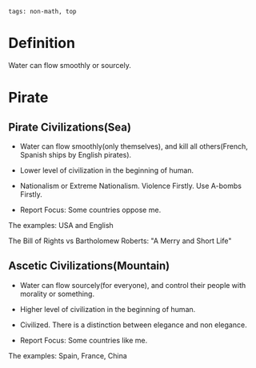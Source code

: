 ```
tags: non-math, top
```
# Definition

Water can flow smoothly or sourcely.

# Pirate

## Pirate Civilizations(Sea)

- Water can flow smoothly(only themselves), and kill all others(French, Spanish ships by English pirates).

- Lower level of civilization in the beginning of human.

- Nationalism or Extreme Nationalism. Violence Firstly. Use A-bombs Firstly.

- Report Focus: Some countries oppose me. 

The examples: USA and English

The Bill of Rights vs Bartholomew Roberts: "A Merry and Short Life"

## Ascetic Civilizations(Mountain)

- Water can flow sourcely(for everyone), and control their people with morality or something.

- Higher level of civilization in the beginning of human.

- Civilized. There is a distinction between elegance and non elegance.

- Report Focus: Some countries like me.

The examples: Spain, France, China

<!--
La démocratie en Allemagne / France est meilleure pour la Chine. Espagnol, français, allemand
-->